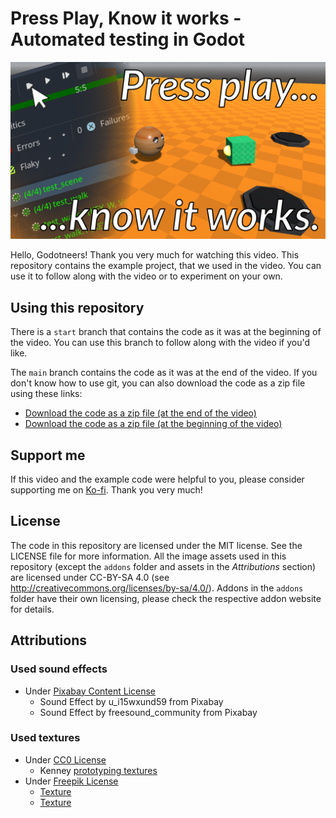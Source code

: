 ﻿# Press Play, Know it works - Automated testing in Godot

<p align="center">
  <a href="https://youtu.be/RCKqouD9bPI">
<img src="_assets/title_card.png" width="1280" alt="Automated testing in Godot on YouTube Cover Image">
</a> 
</p>

Hello, Godotneers! Thank you very much for watching this video. This repository contains the example project, that we used in the video. You can use it to follow along with the video or to experiment on your own.

## Using this repository
There is a `start` branch that contains the code as it was at the beginning of the video. You can use this branch to follow along with the video if you'd like.

The `main` branch contains the code as it was at the end of the video. If you don't know how to use git, you can also download the code as a zip file using these links:

- [Download the code as a zip file (at the end of the video)](https://github.com/godotneers/testing-video/archive/refs/heads/main.zip)
- [Download the code as a zip file (at the beginning of the video)](https://github.com/godotneers/testing-video/archive/refs/heads/start.zip)

## Support me

If this video and the example code were helpful to you, please consider supporting me on [Ko-fi](https://ko-fi.com/derkork). Thank you very much!


## License

The code in this repository are licensed under the MIT license. See the LICENSE file for more information. All the image assets used in this repository (except the `addons` folder and assets in the _Attributions_ section) are licensed under CC-BY-SA 4.0 (see http://creativecommons.org/licenses/by-sa/4.0/). Addons in the `addons` folder have their own licensing, please check the respective addon website for details.

## Attributions
### Used sound effects

- Under [Pixabay Content License](https://pixabay.com/service/license-summary/)
    - Sound Effect by u_i15wxund59 from Pixabay
    - Sound Effect by freesound_community from Pixabay

### Used textures

- Under [CC0 License](https://creativecommons.org/publicdomain/zero/1.0/)
    - Kenney [prototyping textures](https://kenney.nl/assets/prototype-textures)
- Under [Freepik License](https://support.freepik.com/s/article/Is-Freepik-for-free?language=en_US)
    - [Texture](https://www.freepik.com/free-photo/gold-textured-background_3012168.htm)
    - [Texture](https://www.freepik.com/free-photo/stone-texture_1034007.htm)
